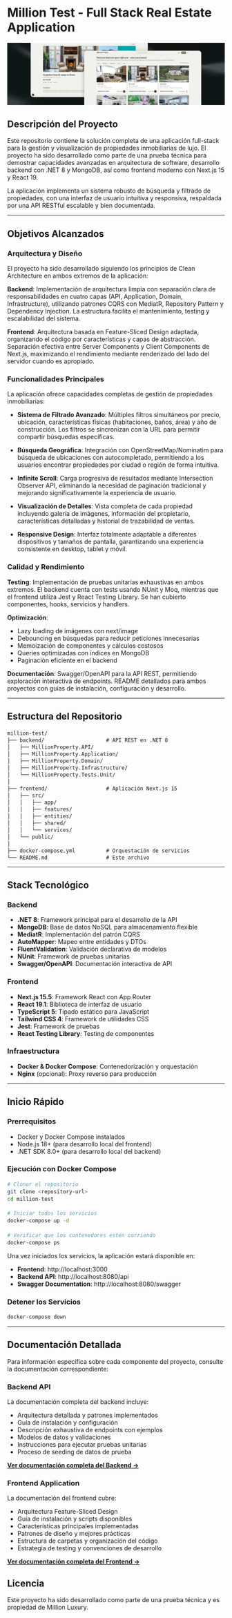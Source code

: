 # Million Test - Full Stack Real Estate Application

![Vista previa](./assets/portrait_web.webp)

## Descripción del Proyecto

Este repositorio contiene la solución completa de una aplicación full-stack para la gestión y visualización de propiedades inmobiliarias de lujo. El proyecto ha sido desarrollado como parte de una prueba técnica para demostrar capacidades avanzadas en arquitectura de software, desarrollo backend con .NET 8 y MongoDB, así como frontend moderno con Next.js 15 y React 19.

La aplicación implementa un sistema robusto de búsqueda y filtrado de propiedades, con una interfaz de usuario intuitiva y responsiva, respaldada por una API RESTful escalable y bien documentada.

---

## Objetivos Alcanzados

### Arquitectura y Diseño

El proyecto ha sido desarrollado siguiendo los principios de Clean Architecture en ambos extremos de la aplicación:

**Backend**: Implementación de arquitectura limpia con separación clara de responsabilidades en cuatro capas (API, Application, Domain, Infrastructure), utilizando patrones CQRS con MediatR, Repository Pattern y Dependency Injection. La estructura facilita el mantenimiento, testing y escalabilidad del sistema.

**Frontend**: Arquitectura basada en Feature-Sliced Design adaptada, organizando el código por características y capas de abstracción. Separación efectiva entre Server Components y Client Components de Next.js, maximizando el rendimiento mediante renderizado del lado del servidor cuando es apropiado.

### Funcionalidades Principales

La aplicación ofrece capacidades completas de gestión de propiedades inmobiliarias:

- **Sistema de Filtrado Avanzado**: Múltiples filtros simultáneos por precio, ubicación, características físicas (habitaciones, baños, área) y año de construcción. Los filtros se sincronizan con la URL para permitir compartir búsquedas específicas.

- **Búsqueda Geográfica**: Integración con OpenStreetMap/Nominatim para búsqueda de ubicaciones con autocompletado, permitiendo a los usuarios encontrar propiedades por ciudad o región de forma intuitiva.

- **Infinite Scroll**: Carga progresiva de resultados mediante Intersection Observer API, eliminando la necesidad de paginación tradicional y mejorando significativamente la experiencia de usuario.

- **Visualización de Detalles**: Vista completa de cada propiedad incluyendo galería de imágenes, información del propietario, características detalladas y historial de trazabilidad de ventas.

- **Responsive Design**: Interfaz totalmente adaptable a diferentes dispositivos y tamaños de pantalla, garantizando una experiencia consistente en desktop, tablet y móvil.

### Calidad y Rendimiento

**Testing**: Implementación de pruebas unitarias exhaustivas en ambos extremos. El backend cuenta con tests usando NUnit y Moq, mientras que el frontend utiliza Jest y React Testing Library. Se han cubierto componentes, hooks, servicios y handlers.

**Optimización**:

- Lazy loading de imágenes con next/image
- Debouncing en búsquedas para reducir peticiones innecesarias
- Memoización de componentes y cálculos costosos
- Queries optimizadas con índices en MongoDB
- Paginación eficiente en el backend

**Documentación**: Swagger/OpenAPI para la API REST, permitiendo exploración interactiva de endpoints. README detallados para ambos proyectos con guías de instalación, configuración y desarrollo.

---

## Estructura del Repositorio

```
million-test/
├── backend/                    # API REST en .NET 8
│   ├── MillionProperty.API/
│   ├── MillionProperty.Application/
│   ├── MillionProperty.Domain/
│   ├── MillionProperty.Infrastructure/
│   └── MillionProperty.Tests.Unit/
│
├── frontend/                   # Aplicación Next.js 15
│   ├── src/
│   │   ├── app/
│   │   ├── features/
│   │   ├── entities/
│   │   ├── shared/
│   │   └── services/
│   └── public/
│
├── docker-compose.yml          # Orquestación de servicios
└── README.md                   # Este archivo
```

---

## Stack Tecnológico

### Backend

- **.NET 8**: Framework principal para el desarrollo de la API
- **MongoDB**: Base de datos NoSQL para almacenamiento flexible
- **MediatR**: Implementación del patrón CQRS
- **AutoMapper**: Mapeo entre entidades y DTOs
- **FluentValidation**: Validación declarativa de modelos
- **NUnit**: Framework de pruebas unitarias
- **Swagger/OpenAPI**: Documentación interactiva de API

### Frontend

- **Next.js 15.5**: Framework React con App Router
- **React 19.1**: Biblioteca de interfaz de usuario
- **TypeScript 5**: Tipado estático para JavaScript
- **Tailwind CSS 4**: Framework de utilidades CSS
- **Jest**: Framework de pruebas
- **React Testing Library**: Testing de componentes

### Infraestructura

- **Docker & Docker Compose**: Contenedorización y orquestación
- **Nginx** (opcional): Proxy reverso para producción

---

## Inicio Rápido

### Prerrequisitos

- Docker y Docker Compose instalados
- Node.js 18+ (para desarrollo local del frontend)
- .NET SDK 8.0+ (para desarrollo local del backend)

### Ejecución con Docker Compose

```bash
# Clonar el repositorio
git clone <repository-url>
cd million-test

# Iniciar todos los servicios
docker-compose up -d

# Verificar que los contenedores estén corriendo
docker-compose ps
```

Una vez iniciados los servicios, la aplicación estará disponible en:

- **Frontend**: http://localhost:3000
- **Backend API**: http://localhost:8080/api
- **Swagger Documentation**: http://localhost:8080/swagger

### Detener los Servicios

```bash
docker-compose down
```

---

## Documentación Detallada

Para información específica sobre cada componente del proyecto, consulte la documentación correspondiente:

### Backend API

La documentación completa del backend incluye:

- Arquitectura detallada y patrones implementados
- Guía de instalación y configuración
- Descripción exhaustiva de endpoints con ejemplos
- Modelos de datos y validaciones
- Instrucciones para ejecutar pruebas unitarias
- Proceso de seeding de datos de prueba

**[Ver documentación completa del Backend →](./backend/README.md)**

### Frontend Application

La documentación del frontend cubre:

- Arquitectura Feature-Sliced Design
- Guía de instalación y scripts disponibles
- Características principales implementadas
- Patrones de diseño y mejores prácticas
- Estructura de carpetas y organización del código
- Estrategia de testing y convenciones de desarrollo

**[Ver documentación completa del Frontend →](./frontend/README.md)**

## Licencia

Este proyecto ha sido desarrollado como parte de una prueba técnica y es propiedad de Million Luxury.
